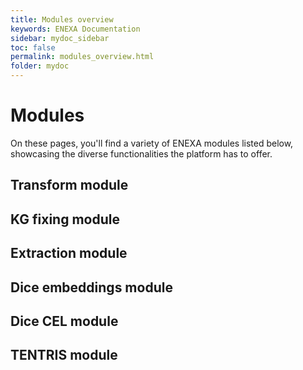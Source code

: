 ```yaml
---
title: Modules overview
keywords: ENEXA Documentation
sidebar: mydoc_sidebar
toc: false
permalink: modules_overview.html
folder: mydoc
---
```

# Modules
On these pages, you'll find a variety of ENEXA modules listed below, showcasing the diverse functionalities the platform has to offer.

## Transform module

## KG fixing module

## Extraction module

## Dice embeddings module

## Dice CEL module

## TENTRIS module
